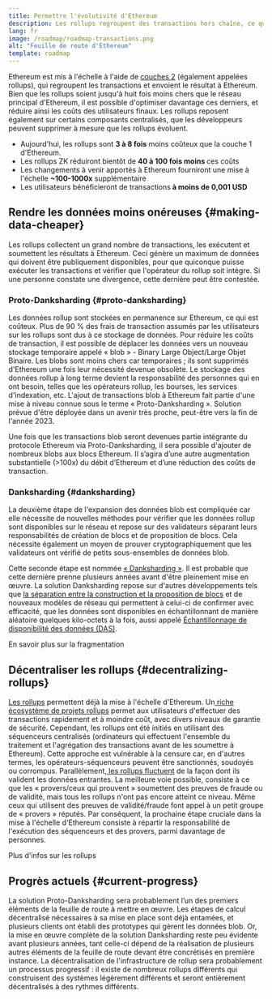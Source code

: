 ```yaml
---
title: Permettre l'évolutivité d'Ethereum
description: Les rollups regroupent des transactions hors chaîne, ce qui réduit les coûts pour l'utilisateur. Cependant, la manière dont les rollups utilisent actuellement les données est pour l'heure trop coûteuse, ce qui limite le coût des transactions. La solution Proto-Danksharding règle ce problème.
lang: fr
image: /roadmap/roadmap-transactions.png
alt: "Feuille de route d'Ethereum"
template: roadmap
---
```


Ethereum est mis à l'échelle à l'aide de [couches 2](/layer-2/#rollups) (également appelées rollups), qui regroupent les transactions et envoient le résultat à Ethereum. Bien que les rollups soient jusqu'à huit fois moins chers que le réseau principal d'Ethereum, il est possible d'optimiser davantage ces derniers, et réduire ainsi les coûts des utilisateurs finaux. Les rollups reposent également sur certains composants centralisés, que les développeurs peuvent supprimer à mesure que les rollups évoluent.

<InfoBanner mb={8} title="Frais de transaction">
  <ul style={{ marginBottom: 0 }}>
    <li>Aujourd'hui, les rollups sont <strong> 3 à 8 fois</strong> moins coûteux que la couche 1 d'Ethereum.</li>
    <li>Les rollups ZK réduiront bientôt de <strong> 40 à 100 fois moins </strong>ces coûts</li>
    <li>Les changements à venir apportés à Ethereum fourniront une mise à l'échelle <strong>~100-1000x</strong> supplémentaire</li>
    <li style={{ marginBottom: 0 }}>Les utilisateurs bénéficieront de transactions<strong> à moins de 0,001 USD</strong></li>
  </ul>
</InfoBanner>

## Rendre les données moins onéreuses {#making-data-cheaper}

Les rollups collectent un grand nombre de transactions, les exécutent et soumettent les résultats à Ethereum. Ceci génère un maximum de données qui doivent être publiquement disponibles, pour que quiconque puisse exécuter les transactions et vérifier que l'opérateur du rollup soit intègre. Si une personne constate une divergence, cette dernière peut être contestée.

### Proto-Danksharding {#proto-danksharding}

Les données rollup sont stockées en permanence sur Ethereum, ce qui est coûteux. Plus de 90 % des frais de transaction assumés par les utilisateurs sur les rollups sont dus à ce stockage de données. Pour réduire les coûts de transaction, il est possible de déplacer les données vers un nouveau stockage temporaire appelé « blob » - Binary Large Object/Large Objet Binaire. Les blobs sont moins chers car temporaires ; ils sont supprimés d'Ethereum une fois leur nécessité devenue obsolète. Le stockage des données rollup à long terme devient la responsabilité des personnes qui en ont besoin, telles que les opérateurs rollup, les bourses, les services d'indexation, etc. L'ajout de transactions blob à Ethereum fait partie d'une mise à niveau connue sous le terme « Proto-Danksharding ». Solution prévue d'être déployée dans un avenir très proche, peut-être vers la fin de l'année 2023.

Une fois que les transactions blob seront devenues partie intégrante du protocole Ethereum via Proto-Danksharding, il sera possible d'ajouter de nombreux blobs aux blocs Ethereum. Il s’agira d’une autre augmentation substantielle (>100x) du débit d’Ethereum et d’une réduction des coûts de transaction.

### Danksharding {#danksharding}

La deuxième étape de l'expansion des données blob est compliquée car elle nécessite de nouvelles méthodes pour vérifier que les données rollup sont disponibles sur le réseau et repose sur des validateurs séparant leurs responsabilités de création de blocs et de proposition de blocs. Cela nécessite également un moyen de prouver cryptographiquement que les validateurs ont vérifié de petits sous-ensembles de données blob.

Cette seconde étape est nommée [« Danksharding »](/roadmap/danksharding/). Il est probable que cette dernière prenne plusieurs années avant d'être pleinement mise en œuvre. La solution Danksharding repose sur d'autres développements tels que [la séparation entre la construction et la proposition de blocs](/roadmap/pbs) et de nouveaux modèles de réseau qui permettent à celui-ci de confirmer avec efficacité, que les données sont disponibles en échantillonnant de manière aléatoire quelques kilo-octets à la fois, aussi appelé [Échantillonnage de disponibilité des données (DAS)](/developers/docs/data-availability).

<ButtonLink variant="outline-color" to="/roadmap/danksharding/">En savoir plus sur la fragmentation</ButtonLink>

## Décentraliser les rollups {#decentralizing-rollups}

[Les rollups](/layer-2) permettent déjà la mise à l'échelle d'Ethereum. Un[ riche écosystème de projets rollups](https://l2beat.com/scaling/tvl) permet aux utilisateurs d'effectuer des transactions rapidement et à moindre coût, avec divers niveaux de garantie de sécurité. Cependant, les rollups ont été initiés en utilisant des séquenceurs centralisés (ordinateurs qui effectuent l'ensemble du traitement et l'agrégation des transactions avant de les soumettre à Ethereum). Cette approche est vulnérable à la censure car, en d'autres termes, les opérateurs-séquenceurs peuvent être sanctionnés, soudoyés ou corrompus. Parallèlement,[ les rollups fluctuent](https://l2beat.com) de la façon dont ils valident les données entrantes. La meilleure voie possible, consiste à ce que les « provers/ceux qui prouvent » soumettent des preuves de fraude ou de validité, mais tous les rollups n'ont pas encore atteint ce niveau. Même ceux qui utilisent des preuves de validité/fraude font appel à un petit groupe de « provers » réputés. Par conséquent, la prochaine étape cruciale dans la mise à l'échelle d'Ethereum consiste à répartir la responsabilité de l'exécution des séquenceurs et des provers, parmi davantage de personnes.

<ButtonLink variant="outline-color" to="/developers/docs/scaling/">Plus d'infos sur les rollups</ButtonLink>

## Progrès actuels {#current-progress}

La solution Proto-Danksharding sera probablement l’un des premiers éléments de la feuille de route à mettre en œuvre. Les étapes de calcul décentralisé nécessaires à sa mise en place sont déjà entamées, et plusieurs clients ont établi des prototypes qui gèrent les données blob. Or, la mise en œuvre complète de la solution Danksharding reste peu évidente avant plusieurs années, tant celle-ci dépend de la réalisation de plusieurs autres éléments de la feuille de route devant être concrétisés en première instance. La décentralisation de l'infrastructure de rollup sera probablement un processus progressif : il existe de nombreux rollups différents qui construisent des systèmes légèrement différents et seront entièrement décentralisés à des rythmes différents.
